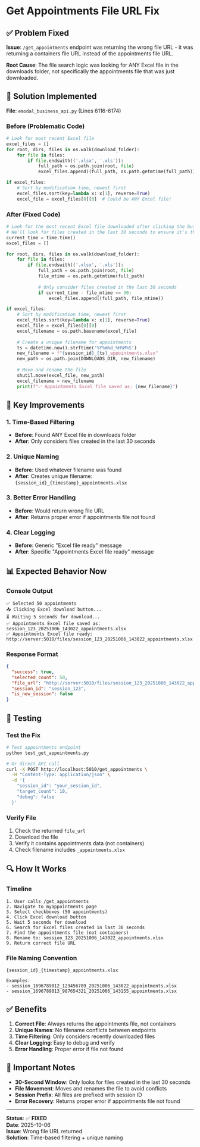 # Get Appointments File URL Fix

## ✅ Problem Fixed

**Issue**: `/get_appointments` endpoint was returning the wrong file URL - it was returning a containers file URL instead of the appointments file URL.

**Root Cause**: The file search logic was looking for ANY Excel file in the downloads folder, not specifically the appointments file that was just downloaded.

## 🔧 Solution Implemented

**File**: `emodal_business_api.py` (Lines 6116-6174)

### Before (Problematic Code)
```python
# Look for most recent Excel file
excel_files = []
for root, dirs, files in os.walk(download_folder):
    for file in files:
        if file.endswith(('.xlsx', '.xls')):
            full_path = os.path.join(root, file)
            excel_files.append((full_path, os.path.getmtime(full_path)))

if excel_files:
    # Sort by modification time, newest first
    excel_files.sort(key=lambda x: x[1], reverse=True)
    excel_file = excel_files[0][0]  # Could be ANY Excel file!
```

### After (Fixed Code)
```python
# Look for the most recent Excel file downloaded after clicking the button
# We'll look for files created in the last 30 seconds to ensure it's the appointments file
current_time = time.time()
excel_files = []

for root, dirs, files in os.walk(download_folder):
    for file in files:
        if file.endswith(('.xlsx', '.xls')):
            full_path = os.path.join(root, file)
            file_mtime = os.path.getmtime(full_path)
            
            # Only consider files created in the last 30 seconds
            if current_time - file_mtime <= 30:
                excel_files.append((full_path, file_mtime))

if excel_files:
    # Sort by modification time, newest first
    excel_files.sort(key=lambda x: x[1], reverse=True)
    excel_file = excel_files[0][0]
    excel_filename = os.path.basename(excel_file)
    
    # Create a unique filename for appointments
    ts = datetime.now().strftime('%Y%m%d_%H%M%S')
    new_filename = f"{session_id}_{ts}_appointments.xlsx"
    new_path = os.path.join(DOWNLOADS_DIR, new_filename)
    
    # Move and rename the file
    shutil.move(excel_file, new_path)
    excel_filename = new_filename
    print(f"✅ Appointments Excel file saved as: {new_filename}")
```

## 🎯 Key Improvements

### 1. Time-Based Filtering
- **Before**: Found ANY Excel file in downloads folder
- **After**: Only considers files created in the last 30 seconds

### 2. Unique Naming
- **Before**: Used whatever filename was found
- **After**: Creates unique filename: `{session_id}_{timestamp}_appointments.xlsx`

### 3. Better Error Handling
- **Before**: Would return wrong file URL
- **After**: Returns proper error if appointments file not found

### 4. Clear Logging
- **Before**: Generic "Excel file ready" message
- **After**: Specific "Appointments Excel file ready" message

## 📊 Expected Behavior Now

### Console Output
```
✅ Selected 50 appointments
📥 Clicking Excel download button...
⏳ Waiting 5 seconds for download...
✅ Appointments Excel file saved as: session_123_20251006_143022_appointments.xlsx
✅ Appointments Excel file ready: http://server:5010/files/session_123_20251006_143022_appointments.xlsx
```

### Response Format
```json
{
  "success": true,
  "selected_count": 50,
  "file_url": "http://server:5010/files/session_123_20251006_143022_appointments.xlsx",
  "session_id": "session_123",
  "is_new_session": false
}
```

## 🧪 Testing

### Test the Fix
```bash
# Test appointments endpoint
python test_get_appointments.py

# Or direct API call
curl -X POST http://localhost:5010/get_appointments \
  -H "Content-Type: application/json" \
  -d '{
    "session_id": "your_session_id",
    "target_count": 10,
    "debug": false
  }'
```

### Verify File
1. Check the returned `file_url`
2. Download the file
3. Verify it contains appointments data (not containers)
4. Check filename includes `_appointments.xlsx`

## 🔍 How It Works

### Timeline
```
1. User calls /get_appointments
2. Navigate to myappointments page
3. Select checkboxes (50 appointments)
4. Click Excel download button
5. Wait 5 seconds for download
6. Search for Excel files created in last 30 seconds
7. Find the appointments file (not containers)
8. Rename to: session_123_20251006_143022_appointments.xlsx
9. Return correct file URL
```

### File Naming Convention
```
{session_id}_{timestamp}_appointments.xlsx

Examples:
- session_1696789012_123456789_20251006_143022_appointments.xlsx
- session_1696789013_987654321_20251006_143155_appointments.xlsx
```

## ✅ Benefits

1. **Correct File**: Always returns the appointments file, not containers
2. **Unique Names**: No filename conflicts between endpoints
3. **Time Filtering**: Only considers recently downloaded files
4. **Clear Logging**: Easy to debug and verify
5. **Error Handling**: Proper error if file not found

## 🚨 Important Notes

- **30-Second Window**: Only looks for files created in the last 30 seconds
- **File Movement**: Moves and renames the file to avoid conflicts
- **Session Prefix**: All files are prefixed with session ID
- **Error Recovery**: Returns proper error if appointments file not found

---

**Status**: ✅ **FIXED**  
**Date**: 2025-10-06  
**Issue**: Wrong file URL returned  
**Solution**: Time-based filtering + unique naming


